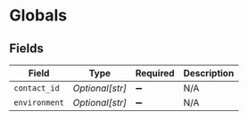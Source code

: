# Globals


## Fields

| Field              | Type               | Required           | Description        |
| ------------------ | ------------------ | ------------------ | ------------------ |
| `contact_id`       | *Optional[str]*    | :heavy_minus_sign: | N/A                |
| `environment`      | *Optional[str]*    | :heavy_minus_sign: | N/A                |